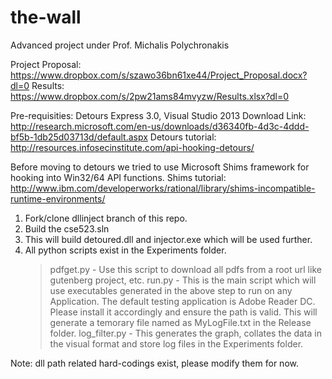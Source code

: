 # the-wall
Advanced project under Prof. Michalis Polychronakis

Project Proposal: https://www.dropbox.com/s/szawo36bn61xe44/Project_Proposal.docx?dl=0
Results: https://www.dropbox.com/s/2pw21ams84mvyzw/Results.xlsx?dl=0

Pre-requisities: Detours Express 3.0, Visual Studio 2013
Download Link: http://research.microsoft.com/en-us/downloads/d36340fb-4d3c-4ddd-bf5b-1db25d03713d/default.aspx
Detours tutorial: http://resources.infosecinstitute.com/api-hooking-detours/

Before moving to detours we tried to use Microsoft Shims framework for hooking into Win32/64 API functions.
Shims tutorial: http://www.ibm.com/developerworks/rational/library/shims-incompatible-runtime-environments/

1. Fork/clone dllinject branch of this repo.
2. Build the cse523.sln
3. This will build detoured.dll and injector.exe which will be used further.
4. All python scripts exist in the Experiments folder.
	> pdfget.py - Use this script to download all pdfs from a root url like gutenberg project, etc.
	> run.py - This is the main script which will use executables generated in the above step to run on any Application. The default testing application is Adobe Reader DC. Please install it accordingly and ensure the path is valid. This will generate a temorary file named as MyLogFile.txt in the Release folder.
	> log_filter.py - This generates the graph, collates the data in the visual format and store log files in the Experiments folder. 

Note: dll path related hard-codings exist, please modify them for now.
